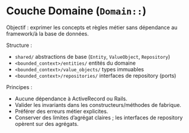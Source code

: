 # Couche Domaine (`Domain::`)

Objectif : exprimer les concepts et règles métier sans dépendance au framework/à la base de données.

Structure :
- `shared/` abstractions de base (`Entity`, `ValueObject`, `Repository`)
- `<bounded_context>/entities/` entités du domaine
- `<bounded_context>/value_objects/` types immuables
- `<bounded_context>/repositories/` interfaces de repository (ports)

Principes :
- Aucune dépendance à ActiveRecord ou Rails.
- Valider les invariants dans les constructeurs/méthodes de fabrique.
- Préférer des erreurs métier explicites.
- Conserver des limites d’agrégat claires ; les interfaces de repository opèrent sur des agrégats.
